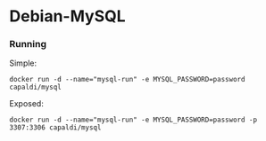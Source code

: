 # Debian-MySQL

### Running

Simple:

```shell
docker run -d --name="mysql-run" -e MYSQL_PASSWORD=password capaldi/mysql
```

Exposed:

```shell
docker run -d --name="mysql-run" -e MYSQL_PASSWORD=password -p 3307:3306 capaldi/mysql
```
